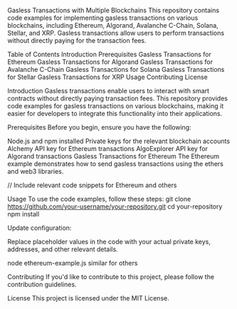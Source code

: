 Gasless Transactions with Multiple Blockchains
This repository contains code examples for implementing gasless transactions on various blockchains, including Ethereum, Algorand, Avalanche C-Chain, Solana, Stellar, and XRP. Gasless transactions allow users to perform transactions without directly paying for the transaction fees.

Table of Contents
Introduction
Prerequisites
Gasless Transactions for Ethereum
Gasless Transactions for Algorand
Gasless Transactions for Avalanche C-Chain
Gasless Transactions for Solana
Gasless Transactions for Stellar
Gasless Transactions for XRP
Usage
Contributing
License

Introduction
Gasless transactions enable users to interact with smart contracts without directly paying transaction fees. This repository provides code examples for gasless transactions on various blockchains, making it easier for developers to integrate this functionality into their applications.

Prerequisites
Before you begin, ensure you have the following:

Node.js and npm installed
Private keys for the relevant blockchain accounts
Alchemy API key for Ethereum transactions
AlgoExplorer API key for Algorand transactions
Gasless Transactions for Ethereum
The Ethereum example demonstrates how to send gasless transactions using the ethers and web3 libraries.

// Include relevant code snippets for Ethereum  and others 

Usage
To use the code examples, follow these steps:
git clone https://github.com/your-username/your-repository.git
cd your-repository
npm install

Update configuration:

Replace placeholder values in the code with your actual private keys, addresses, and other relevant details.

node ethereum-example.js similar for others

Contributing
If you'd like to contribute to this project, please follow the contribution guidelines.

License
This project is licensed under the MIT License.
